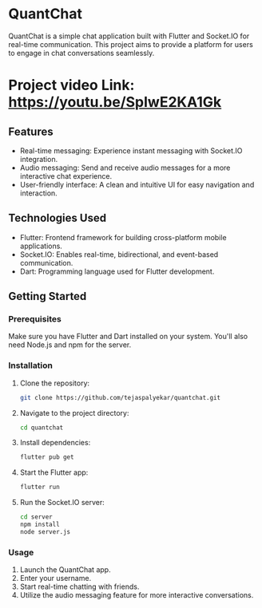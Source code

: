 # QuantChat
QuantChat is a simple chat application built with Flutter and Socket.IO for real-time communication. This project aims to provide a platform for users to engage in chat conversations seamlessly.

# Project video Link:    https://youtu.be/SpIwE2KA1Gk

## Features

- Real-time messaging: Experience instant messaging with Socket.IO integration.
- Audio messaging: Send and receive audio messages for a more interactive chat experience.
- User-friendly interface: A clean and intuitive UI for easy navigation and interaction.

## Technologies Used

- Flutter: Frontend framework for building cross-platform mobile applications.
- Socket.IO: Enables real-time, bidirectional, and event-based communication.
- Dart: Programming language used for Flutter development.

## Getting Started

### Prerequisites

Make sure you have Flutter and Dart installed on your system. You'll also need Node.js and npm for the server.

### Installation

1. Clone the repository:

   ```bash
   git clone https://github.com/tejaspalyekar/quantchat.git

   
1. Navigate to the project directory:
   ```bash
   cd quantchat

3. Install dependencies:
   ```bash
   flutter pub get

5. Start the Flutter app:
   ```bash
   flutter run

4. Run the Socket.IO server:
   ```bash
   cd server
   npm install
   node server.js
   
### Usage
1) Launch the QuantChat app.
2) Enter your username.
3) Start real-time chatting with friends.
4) Utilize the audio messaging feature for more interactive conversations.
